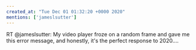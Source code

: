 ```yaml
---
created_at: "Tue Dec 01 01:32:20 +0000 2020"
mentions: ['jameslsutter']
---
```


RT @jameslsutter: My video player froze on a random frame and gave me this error message, and honestly, it's the perfect response to 2020.…